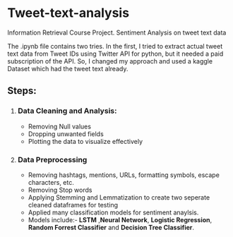 # Tweet-text-analysis
Information Retrieval Course Project. Sentiment Analysis on tweet text data

The .ipynb file contains two tries. In the first, I tried to extract actual tweet text data from Tweet IDs using Twitter API for python, but it needed a paid subscription of the API. So, I changed my approach and used a kaggle Dataset which had the tweet text already.

## Steps:
1. ### Data Cleaning and Analysis:
   - Removing Null values
   - Dropping unwanted fields
   - Plotting the data to visualize effectively
2. ### Data Preprocessing
   - Removing hashtags, mentions, URLs, formatting symbols, escape characters, etc.
   - Removing Stop words
   - Applying Stemming and Lemmatization to create two seperate cleaned dataframes for testing
   - Applied many classification models for sentiment anaylsis.
   - Models include:- **LSTM** ,**Neural Network**, **Logistic Regression**, **Random Forrest Classifier** and **Decision Tree Classifier**.
